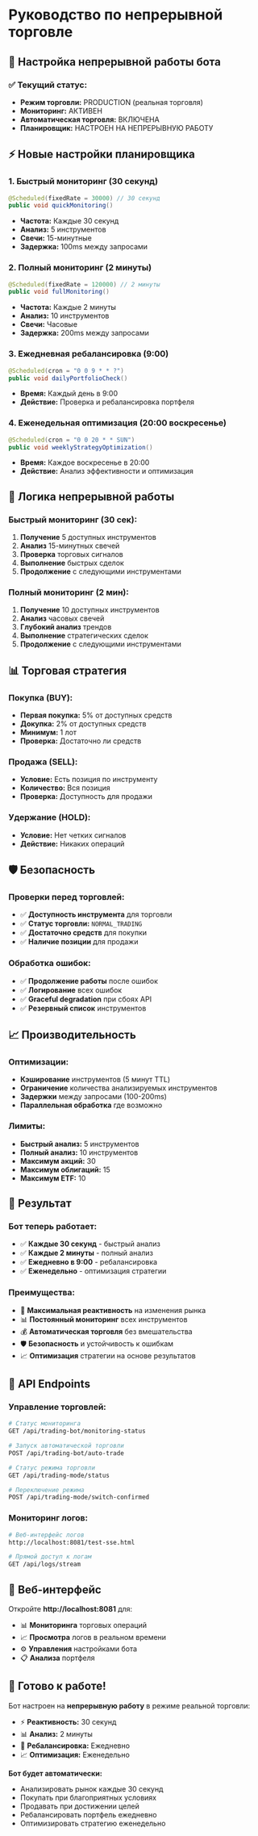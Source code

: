 # Руководство по непрерывной торговле

## 🎯 Настройка непрерывной работы бота

### ✅ Текущий статус:
- **Режим торговли:** PRODUCTION (реальная торговля)
- **Мониторинг:** АКТИВЕН
- **Автоматическая торговля:** ВКЛЮЧЕНА
- **Планировщик:** НАСТРОЕН НА НЕПРЕРЫВНУЮ РАБОТУ

## ⚡ Новые настройки планировщика

### 1. **Быстрый мониторинг (30 секунд)**
```java
@Scheduled(fixedRate = 30000) // 30 секунд
public void quickMonitoring()
```
- **Частота:** Каждые 30 секунд
- **Анализ:** 5 инструментов
- **Свечи:** 15-минутные
- **Задержка:** 100ms между запросами

### 2. **Полный мониторинг (2 минуты)**
```java
@Scheduled(fixedRate = 120000) // 2 минуты
public void fullMonitoring()
```
- **Частота:** Каждые 2 минуты
- **Анализ:** 10 инструментов
- **Свечи:** Часовые
- **Задержка:** 200ms между запросами

### 3. **Ежедневная ребалансировка (9:00)**
```java
@Scheduled(cron = "0 0 9 * * ?")
public void dailyPortfolioCheck()
```
- **Время:** Каждый день в 9:00
- **Действие:** Проверка и ребалансировка портфеля

### 4. **Еженедельная оптимизация (20:00 воскресенье)**
```java
@Scheduled(cron = "0 0 20 * * SUN")
public void weeklyStrategyOptimization()
```
- **Время:** Каждое воскресенье в 20:00
- **Действие:** Анализ эффективности и оптимизация

## 🔄 Логика непрерывной работы

### Быстрый мониторинг (30 сек):
1. **Получение** 5 доступных инструментов
2. **Анализ** 15-минутных свечей
3. **Проверка** торговых сигналов
4. **Выполнение** быстрых сделок
5. **Продолжение** с следующими инструментами

### Полный мониторинг (2 мин):
1. **Получение** 10 доступных инструментов
2. **Анализ** часовых свечей
3. **Глубокий анализ** трендов
4. **Выполнение** стратегических сделок
5. **Продолжение** с следующими инструментами

## 📊 Торговая стратегия

### Покупка (BUY):
- **Первая покупка:** 5% от доступных средств
- **Докупка:** 2% от доступных средств
- **Минимум:** 1 лот
- **Проверка:** Достаточно ли средств

### Продажа (SELL):
- **Условие:** Есть позиция по инструменту
- **Количество:** Вся позиция
- **Проверка:** Доступность для продажи

### Удержание (HOLD):
- **Условие:** Нет четких сигналов
- **Действие:** Никаких операций

## 🛡️ Безопасность

### Проверки перед торговлей:
- ✅ **Доступность инструмента** для торговли
- ✅ **Статус торговли:** `NORMAL_TRADING`
- ✅ **Достаточно средств** для покупки
- ✅ **Наличие позиции** для продажи

### Обработка ошибок:
- ✅ **Продолжение работы** после ошибок
- ✅ **Логирование** всех ошибок
- ✅ **Graceful degradation** при сбоях API
- ✅ **Резервный список** инструментов

## 📈 Производительность

### Оптимизации:
- **Кэширование** инструментов (5 минут TTL)
- **Ограничение** количества анализируемых инструментов
- **Задержки** между запросами (100-200ms)
- **Параллельная обработка** где возможно

### Лимиты:
- **Быстрый анализ:** 5 инструментов
- **Полный анализ:** 10 инструментов
- **Максимум акций:** 30
- **Максимум облигаций:** 15
- **Максимум ETF:** 10

## 🎯 Результат

### Бот теперь работает:
- ✅ **Каждые 30 секунд** - быстрый анализ
- ✅ **Каждые 2 минуты** - полный анализ
- ✅ **Ежедневно в 9:00** - ребалансировка
- ✅ **Еженедельно** - оптимизация стратегии

### Преимущества:
- 🚀 **Максимальная реактивность** на изменения рынка
- 📊 **Постоянный мониторинг** всех инструментов
- 💰 **Автоматическая торговля** без вмешательства
- 🛡️ **Безопасность** и устойчивость к ошибкам
- 📈 **Оптимизация** стратегии на основе результатов

## 🔧 API Endpoints

### Управление торговлей:
```bash
# Статус мониторинга
GET /api/trading-bot/monitoring-status

# Запуск автоматической торговли
POST /api/trading-bot/auto-trade

# Статус режима торговли
GET /api/trading-mode/status

# Переключение режима
POST /api/trading-mode/switch-confirmed
```

### Мониторинг логов:
```bash
# Веб-интерфейс логов
http://localhost:8081/test-sse.html

# Прямой доступ к логам
GET /api/logs/stream
```

## 📱 Веб-интерфейс

Откройте **http://localhost:8081** для:
- 📊 **Мониторинга** торговых операций
- 📈 **Просмотра** логов в реальном времени
- ⚙️ **Управления** настройками бота
- 📋 **Анализа** портфеля

## 🎉 Готово к работе!

Бот настроен на **непрерывную работу** в режиме реальной торговли:
- ⚡ **Реактивность:** 30 секунд
- 📊 **Анализ:** 2 минуты
- 🔄 **Ребалансировка:** Ежедневно
- 📈 **Оптимизация:** Еженедельно

**Бот будет автоматически:**
- Анализировать рынок каждые 30 секунд
- Покупать при благоприятных условиях
- Продавать при достижении целей
- Ребалансировать портфель ежедневно
- Оптимизировать стратегию еженедельно


